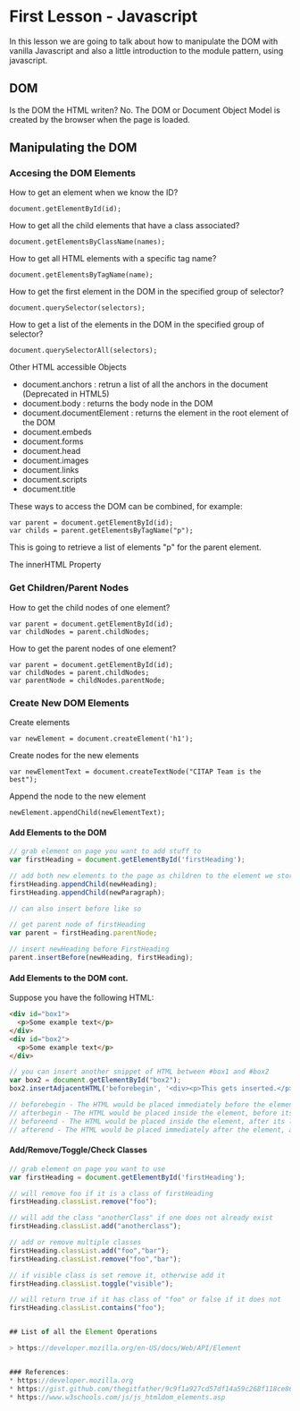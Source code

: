 # First Lesson - Javascript

In this lesson we are going to talk about how to manipulate the DOM with vanilla Javascript and also a little introduction to the module pattern, using javascript.

## DOM

Is the DOM the HTML writen?
No. The DOM or Document Object Model is created by the browser when the page is loaded.

## Manipulating the DOM

### Accesing the DOM Elements

How to get an element when we know the ID?

```
document.getElementById(id);
```

How to get all the child elements that have a class associated?

```
document.getElementsByClassName(names);
```

How to get all HTML elements with a specific tag name?

```
document.getElementsByTagName(name);
```

How to get the first element in the DOM in the specified group of selector?

```
document.querySelector(selectors);
```

How to get a list of the elements in the DOM in the specified group of selector?

```
document.querySelectorAll(selectors);
```

Other HTML accessible Objects
* document.anchors : retrun a list of all the anchors in the document (Deprecated in HTML5)
* document.body : returns the body node in the DOM
* document.documentElement : returns the element in the root element of the DOM
* document.embeds
* document.forms
* document.head
* document.images
* document.links
* document.scripts
* document.title


These ways to access the DOM can be combined, for example:

```
var parent = document.getElementById(id);
var childs = parent.getElementsByTagName("p");
```

This is going to retrieve a list of elements "p" for the parent element.

The innerHTML Property

### Get Children/Parent Nodes

How to get the child nodes of one element?

```
var parent = document.getElementById(id);
var childNodes = parent.childNodes;
```

How to get the parent nodes of one element?

```
var parent = document.getElementById(id);
var childNodes = parent.childNodes;
var parentNode = childNodes.parentNode;
```
### Create New DOM Elements

Create elements
```
var newElement = document.createElement('h1');
```

Create nodes for the new elements
```
var newElementText = document.createTextNode("CITAP Team is the best");
```
Append the node to the new element
```
newElement.appendChild(newElementText);
```

#### Add Elements to the DOM

```javascript
// grab element on page you want to add stuff to
var firstHeading = document.getElementById('firstHeading');

// add both new elements to the page as children to the element we stored in firstHeading.
firstHeading.appendChild(newHeading);
firstHeading.appendChild(newParagraph);

// can also insert before like so

// get parent node of firstHeading
var parent = firstHeading.parentNode;

// insert newHeading before FirstHeading
parent.insertBefore(newHeading, firstHeading);
```

#### Add Elements to the DOM cont.

Suppose you have the following HTML:
```html
<div id="box1">
  <p>Some example text</p>
</div>
<div id="box2">
  <p>Some example text</p>
</div>
```

```javascript
// you can insert another snippet of HTML between #box1 and #box2 
var box2 = document.getElementById("box2");
box2.insertAdjacentHTML('beforebegin', '<div><p>This gets inserted.</p></div>');

// beforebegin - The HTML would be placed immediately before the element, as a sibling.
// afterbegin - The HTML would be placed inside the element, before its first child.
// beforeend - The HTML would be placed inside the element, after its last child.
// afterend - The HTML would be placed immediately after the element, as a sibling.
```

#### Add/Remove/Toggle/Check Classes

```javascript
// grab element on page you want to use
var firstHeading = document.getElementById('firstHeading');

// will remove foo if it is a class of firstHeading
firstHeading.classList.remove("foo");

// will add the class "anotherClass" if one does not already exist
firstHeading.classList.add("anotherclass");

// add or remove multiple classes
firstHeading.classList.add("foo","bar"); 
firstHeading.classList.remove("foo","bar");

// if visible class is set remove it, otherwise add it
firstHeading.classList.toggle("visible");

// will return true if it has class of "foo" or false if it does not
firstHeading.classList.contains("foo");


## List of all the Element Operations

> https://developer.mozilla.org/en-US/docs/Web/API/Element


### References:
* https://developer.mozilla.org
* https://gist.github.com/thegitfather/9c9f1a927cd57df14a59c268f118ce86#accessing-dom-elements
* https://www.w3schools.com/js/js_htmldom_elements.asp
